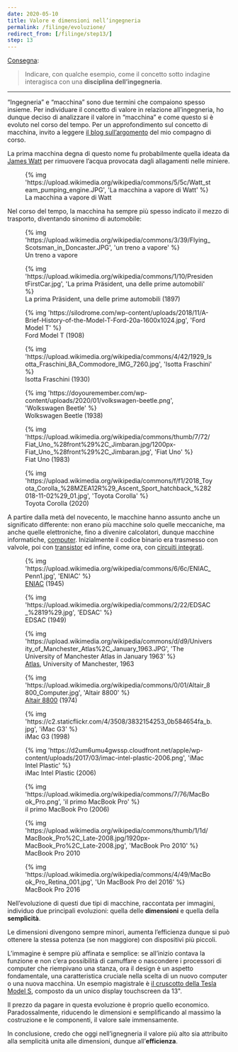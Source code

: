 ```yaml
---
date: 2020-05-10
title: Valore e dimensioni nell’ingegneria
permalink: /filinge/evoluzione/
redirect_from: [/filinge/step13/]
step: 13
---
```

[Consegna](https://filinge.blogspot.com/2020/05/step-13-nellingegneria.html):

> Indicare, con qualche esempio, come il concetto sotto indagine interagisca con una **disciplina dell’ingegneria**. 

---

“Ingegneria” e “macchina” sono due termini che compaiono spesso insieme. Per individuare il concetto di valore in relazione all’ingegneria, ho dunque deciso di analizzare il valore in “macchina” e come questo si è evoluto nel corso del tempo. Per un approfondimento sul concetto di macchina, invito a leggere [il blog sull’argomento](https://f274723.blogspot.com/) del mio compagno di corso.

La prima macchina degna di questo nome fu probabilmente quella ideata da [James Watt](https://www.treccani.it/enciclopedia/james-watt) per rimuovere l’acqua provocata dagli allagamenti nelle miniere.

<figure>
	{% img 'https://upload.wikimedia.org/wikipedia/commons/5/5c/Watt_steam_pumping_engine.JPG', 'La macchina a vapore di Watt' %}
	<figcaption>La macchina a vapore di Watt</figcaption>
</figure>

Nel corso del tempo, la macchina ha sempre più spesso indicato il mezzo di trasporto, diventando sinonimo di automobile:

<figure>
	{% img 'https://upload.wikimedia.org/wikipedia/commons/3/39/Flying_Scotsman_in_Doncaster.JPG', 'un treno a vapore' %}
	<figcaption>Un treno a vapore</figcaption>
</figure>

<figure>
	{% img 'https://upload.wikimedia.org/wikipedia/commons/1/10/PresidentFirstCar.jpg', 'La prima Präsident, una delle prime automobili' %}
	<figcaption>La prima Präsident, una delle prime automobili (1897)</figcaption>
</figure>

<figure>
	{% img 'https://silodrome.com/wp-content/uploads/2018/11/A-Brief-History-of-the-Model-T-Ford-20a-1600x1024.jpg', 'Ford Model T' %}
	<figcaption>Ford Model T (1908)</figcaption>
</figure>

<figure>
	{% img 'https://upload.wikimedia.org/wikipedia/commons/4/42/1929_Isotta_Fraschini_8A_Commodore_IMG_7260.jpg', 'Isotta Fraschini' %}
	<figcaption>Isotta Fraschini (1930)</figcaption>
</figure>

<figure>
	{% img 'https://doyouremember.com/wp-content/uploads/2020/01/volkswagen-beetle.png', 'Wolkswagen Beetle' %}
	<figcaption>Wolkswagen Beetle (1938)</figcaption>
</figure>

<figure>
	{% img 'https://upload.wikimedia.org/wikipedia/commons/thumb/7/72/Fiat_Uno_%28front%29%2C_Jimbaran.jpg/1200px-Fiat_Uno_%28front%29%2C_Jimbaran.jpg', 'Fiat Uno' %}
	<figcaption>Fiat Uno (1983)</figcaption>
</figure>

<figure>
	{% img 'https://upload.wikimedia.org/wikipedia/commons/f/f1/2018_Toyota_Corolla_%28MZEA12R%29_Ascent_Sport_hatchback_%282018-11-02%29_01.jpg', 'Toyota Corolla' %}
	<figcaption>Toyota Corolla (2020)</figcaption>
</figure>

A partire dalla metà del novecento, le macchine hanno assunto anche un significato differente: non erano più macchine solo quelle meccaniche, ma anche quelle elettroniche, fino a divenire calcolatori, dunque macchine informatiche, <a href='https://en.wikipedia.org/wiki/History_of_computing_hardware' hreflang='it'>computer</a>. Inizialmente il codice binario era trasmesso con valvole, poi con [transistor](https://it.wikipedia.org/wiki/Transistor) ed infine, come ora, con [circuiti integrati](https://it.wikipedia.org/wiki/Circuito_integrato).

<figure>
	{% img 'https://upload.wikimedia.org/wikipedia/commons/6/6c/ENIAC_Penn1.jpg', 'ENIAC' %}
	<figcaption><a href='https://it.wikipedia.org/wiki/ENIAC' title='ENIAC su Wikipedia'>ENIAC</a> (1945)</figcaption>
</figure>

<figure>
	{% img 'https://upload.wikimedia.org/wikipedia/commons/2/22/EDSAC_%2819%29.jpg', 'EDSAC' %}
	<figcaption>EDSAC (1949)</figcaption>
</figure>

<figure>
	{% img 'https://upload.wikimedia.org/wikipedia/commons/d/d9/University_of_Manchester_Atlas%2C_January_1963.JPG', 'The University of Manchester Atlas in January 1963' %}
	<figcaption><a href='https://en.wikipedia.org/wiki/Atlas_%28computer%29' title='Atlas su Wikipedia'>Atlas</a>, University of Manchester, 1963</figcaption>
</figure>

<figure>
	{% img 'https://upload.wikimedia.org/wikipedia/commons/0/01/Altair_8800_Computer.jpg', 'Altair 8800' %}
	<figcaption><a href='https://en.wikipedia.org/wiki/Altair_8800' title='Altair 8800 su Wikipedia'>Altair 8800</a> (1974)</figcaption>
</figure>

<figure>
	{% img 'https://c2.staticflickr.com/4/3508/3832154253_0b584654fa_b.jpg', 'iMac G3' %}
	<figcaption>iMac G3 (1998)</figcaption>
</figure>

<figure>
	{% img 'https://d2um6umu4gwssp.cloudfront.net/apple/wp-content/uploads/2017/03/imac-intel-plastic-2006.png', 'iMac Intel Plastic' %}
	<figcaption>iMac Intel Plastic (2006)</figcaption>
</figure>

<figure>
	{% img 'https://upload.wikimedia.org/wikipedia/commons/7/76/MacBook_Pro.png', 'il primo MacBook Pro' %}
	<figcaption>il primo MacBook Pro (2006)</figcaption>
</figure>

<figure>
	{% img 'https://upload.wikimedia.org/wikipedia/commons/thumb/1/1d/MacBook_Pro%2C_Late-2008.jpg/1920px-MacBook_Pro%2C_Late-2008.jpg', 'MacBook Pro 2010' %}
	<figcaption>MacBook Pro 2010</figcaption>
</figure>

<figure>
	{% img 'https://upload.wikimedia.org/wikipedia/commons/4/49/MacBook_Pro_Retina_001.jpg', 'Un MacBook Pro del 2016' %}
	<figcaption>MacBook Pro 2016</figcaption>
</figure>

Nell’evoluzione di questi due tipi di macchine, raccontata per immagini, individuo due principali evoluzioni: quella delle **dimensioni** e quella della **semplicità**.

Le dimensioni divengono sempre minori, aumenta l’efficienza dunque si può ottenere la stessa potenza (se non maggiore) con dispositivi più piccoli.

L’immagine è sempre più affinata e semplice: se all’inizio contava la funzione e non c’era possibilità di camuffare o nascondere i processori di computer che riempivano una stanza, ora il design è un aspetto fondamentale, una caratteristica cruciale nella scelta di un nuovo computer o una nuova macchina. Un esempio magistrale è [il cruscotto della Tesla Model S](https://www.teslarati.com/wp-content/uploads/2018/06/tesla-model-s-dashboard.jpg), composto da un unico display touchscreen da 13".

Il prezzo da pagare in questa evoluzione è proprio quello economico. Paradossalmente, riducendo le dimensioni e semplificando al massimo la costruzione e le componenti, il valore sale immensamente.

In conclusione, credo che oggi nell’ignegneria il valore più alto sia attribuito alla semplicità unita alle dimensioni, dunque all’**efficienza**.

